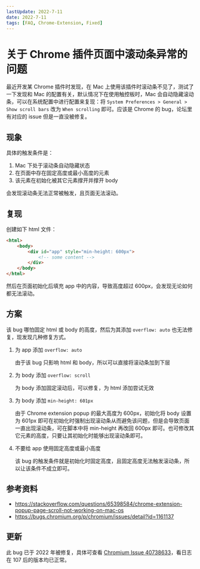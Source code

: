 ```yaml
---
lastUpdate: 2022-7-11
date: 2022-7-11
tags: [FAQ, Chrome-Extension, Fixed]
---
```


# 关于 Chrome 插件页面中滚动条异常的问题

最近开发某 Chrome 插件时发现，在 Mac 上使用该插件时滚动条不见了，测试了一下发现和 Mac 的配置有关，默认情况下在使用触控板时，Mac 会自动隐藏滚动条，可以在系统配置中进行配置来复现：将 `System Preferences > General > Show scroll bars` 改为 `When scrolling` 即可。应该是 Chrome 的 bug，论坛里有对应的 issue 但是一直没被修复。

## 现象

具体的触发条件是：

1. Mac 下处于滚动条自动隐藏状态
2. 在页面中存在固定高度或最小高度的元素
3. 该元素在初始化被其它元素撑开并撑开 body

会发现滚动条无法正常被触发，且页面无法滚动。

## 复现

创建如下 html 文件：

```html
<html>
    <body>
        <div id="app" style="min-height: 600px">
            <!-- some content -->
        </div>
    </body>
</html>
```

然后在页面初始化后填充 app 中的内容，导致高度超过 600px，会发现无论如何都无法滚动。

## 方案

该 bug 哪怕固定 html 或 body 的高度，然后为其添加 `overflow: auto` 也无法修复，现发现几种修复方式。

1. 为 app 添加 `overflow: auto`

    由于该 bug 只影响 html 和 body，所以可以直接将滚动条加到下层

2. 为 body 添加 `overflow: scroll`

    为 body 添加固定滚动后，可以修复，为 html 添加尝试无效

3. 为 body 添加 `min-height: 601px`

    由于 Chrome extension popup 的最大高度为 600px，初始化将 body 设置为 601px 即可在初始化时强制出现滚动条从而避免该问题，但是会导致页面一直出现滚动条，可在脚本中将 min-height 再改回 600px 即可。也可修改其它元素的高度，只要让其初始化时能够出现滚动条即可。

4. 不要给 app 使用固定高度或最小高度

    该 bug 的触发条件就是初始化时固定高度，且固定高度无法触发滚动条，所以让该条件不成立即可。

## 参考资料

-   https://stackoverflow.com/questions/65398584/chrome-extension-popup-page-scroll-not-working-on-mac-os
-   https://bugs.chromium.org/p/chromium/issues/detail?id=1161137

## 更新

此 bug 已于 2022 年被修复，具体可查看 [Chromium Issue 40738633](https://issues.chromium.org/issues/40738633)，看日志在 107 后的版本均已正常。
